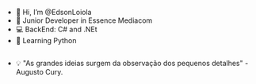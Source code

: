 - 👋 Hi, I’m @EdsonLoiola
- 🏣 Junior Developer in Essence Mediacom
- 💻 BackEnd: C# and .NEt
- 🐍 Learning Python

##
- 💡 "As grandes ideias surgem da observação dos pequenos detalhes" - Augusto Cury.



<!---
EdsonLoiola/EdsonLoiola is a ✨ special ✨ repository because its `README.md` (this file) appears on your GitHub profile.
You can click the Preview link to take a look at your changes.
--->

